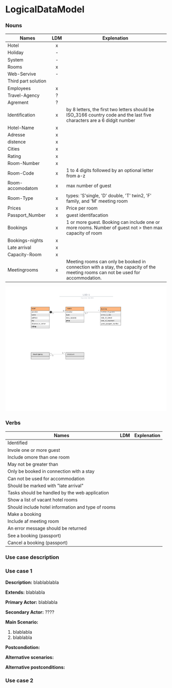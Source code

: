 # LogicalDataModel

### Nouns 
|Names |LDM   | Explenation |
|------|:----:|-------------|
|Hotel | x |             |
|Holiday|-||
|System|-||
|Rooms | x ||
|Web-Servive|-||
|Third part solution|||
|Employees| x ||
|Travel-Agency| ? ||
|Agrement| ? ||
|Identification| x  |by 8 letters, the first two letters should be ISO_3166 country code and the last five characters are a 6 didgit number|
|Hotel-Name| x ||
|Adresse| x |||
|distence| x ||
|Cities| x ||
|Rating| x ||
|Room-Number| x ||
|Room-Code| x | 1 to 4 digits followed by an optional letter from a-z|
|Room-accomodatom| x |max number of guest|
|Room-Type| x |types: 'S'single, 'D' double, 'T' twin2, 'F' family, and 'M' meeting room|
|Prices| x |Price per room|
|Passport_Number| x |guest identifacation|
|Bookings| x |1 or more guest. Booking can include one or more rooms. Number of guest not > then max capacity of room|
|Bookings-nights| x ||
|Late arrival| x ||
|Capacity-Room| x ||
|Meetingrooms| x |Meeting rooms can only be booked in connection with a stay, the capacity of the meeting rooms can not be used for accommodation.|

![](Model.png)

### Verbs

|Names            |LDM           | Explenation |
|-----------------|:------------:|-------------|
|Identified ||
|Invole one or more guest||
|Include omore than one room||
|May not be greater than||
|Only be booked in connection with a stay||
|Can not be used for accommodation||
|Should be marked with "late arrival"||
|Tasks should be handled by the web application||
|Show a list of vacant hotel rooms||
|Should include hotel information and type of rooms||
|Make a booking||
|Include af meeting room||
|An error message should be returned||
|See a booking (passport)||
|Cancel a booking (passport)||



### Use case description

### Use case 1

**Description:** blablablabla

**Extends:** blablabla

**Primary Actor:** blablabla

**Secondary Actor:**  ????

**Main Scenario:**
1. blablabla
2. blablabla

**Postcondiotion:**

**Alternative scenarios:**

**Alternative postconditions:**

### Use case 2

